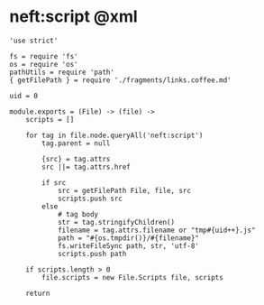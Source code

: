 neft:script @xml
================

	'use strict'

	fs = require 'fs'
	os = require 'os'
	pathUtils = require 'path'
	{ getFilePath } = require './fragments/links.coffee.md'

	uid = 0

	module.exports = (File) -> (file) ->
		scripts = []

		for tag in file.node.queryAll('neft:script')
			tag.parent = null

			{src} = tag.attrs
			src ||= tag.attrs.href

			if src
				src = getFilePath File, file, src
				scripts.push src
			else
				# tag body
				str = tag.stringifyChildren()
				filename = tag.attrs.filename or "tmp#{uid++}.js"
				path = "#{os.tmpdir()}/#{filename}"
				fs.writeFileSync path, str, 'utf-8'
				scripts.push path

		if scripts.length > 0
			file.scripts = new File.Scripts file, scripts

		return
